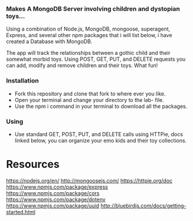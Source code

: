 ### Makes A MongoDB Server involving children and dystopian toys...

Using a combination of Node.js, MongoDB, mongoose, superagent, Express, and several other npm packages that i will list below, i have created a Database with MongoDB.


The app will track the relationships between a gothic child and their somewhat morbid toys. Using POST, GET, PUT, and DELETE requests you can add, modify and remove children and their toys. What fun!

### Installation

* Fork this repository and clone that fork to where ever you like.
* Open your terminal and change your directory to the lab- file.
* Use the npm i command in your terminal to download all the packages.

### Using
* Use standard GET, POST, PUT, and DELETE calls using HTTPie, docs linked below, you can organize your emo kids and their toy collections.

# Resources

https://nodejs.org/en/
http://mongoosejs.com/
https://httpie.org/doc
https://www.npmjs.com/package/express
https://www.npmjs.com/package/cors
https://www.npmjs.com/package/dotenv
https://www.npmjs.com/package/uuid
http://bluebirdjs.com/docs/getting-started.html
